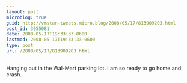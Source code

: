 ```yaml
---
layout: post
microblog: true
guid: http://vmstan-tweets.micro.blog/2008/05/17/813909203.html
post_id: 3055081
date: 2008-05-17T19:33:33-0600
lastmod: 2008-05-17T19:33:33-0600
type: post
url: /2008/05/17/813909203.html
---
```

Hanging out in the Wal-Mart parking lot. I am so ready to go home and crash.
